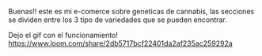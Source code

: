 Buenas!! este es mi e-comerce sobre geneticas de cannabis, las secciones se dividen entre los 3 tipo de variedades que se pueden encontrar.

Dejo el gif con el funcionamiento!
https://www.loom.com/share/2db5717bcf22401da2af235ac259292a